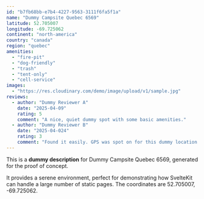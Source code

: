 ```yaml
---
id: "b7fb68bb-e7b4-4227-9563-3111f6fa5f1a"
name: "Dummy Campsite Quebec 6569"
latitude: 52.705007
longitude: -69.725062
continent: "north-america"
country: "canada"
region: "quebec"
amenities:
  - "fire-pit"
  - "dog-friendly"
  - "trash"
  - "tent-only"
  - "cell-service"
images:
  - "https://res.cloudinary.com/demo/image/upload/v1/sample.jpg"
reviews:
  - author: "Dummy Reviewer A"
    date: "2025-04-09"
    rating: 5
    comment: "A nice, quiet dummy spot with some basic amenities."
  - author: "Dummy Reviewer B"
    date: "2025-04-024"
    rating: 3
    comment: "Found it easily. GPS was spot on for this dummy location."
---
```


This is a **dummy description** for Dummy Campsite Quebec 6569, generated for the proof of concept.

It provides a serene environment, perfect for demonstrating how SvelteKit can handle a large number of static pages. The coordinates are 52.705007, -69.725062.
